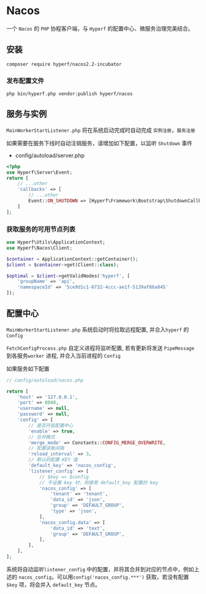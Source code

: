 # Nacos

一个 `Nacos` 的 `PHP` 协程客户端，与 `Hyperf` 的配置中心、微服务治理完美结合。

## 安装

```shell
composer require hyperf/nacos2.2-incubator
```

### 发布配置文件

```shell
php bin/hyperf.php vendor:publish hyperf/nacos
```

## 服务与实例

`MainWorkerStartListener.php` 将在系统启动完成时自动完成 `实例注册`，`服务注册`

如果需要在服务下线时自动注销服务，请增加如下配置，以监听 `Shutdown` 事件

- config/autoload/server.php

```php
<?php
use Hyperf\Server\Event;
return [
    // ...other
    'callbacks' => [
        // ...other
        Event::ON_SHUTDOWN => [Hyperf\Framework\Bootstrap\ShutdownCallback::class, 'onShutdown']
    ]
];
```

### 获取服务的可用节点列表

```php
use Hyperf\Utils\ApplicationContext;
use Hyperf\Nacos\Client;

$container = ApplicationContext::getContainer();
$client = $container->get(Client::class);

$optimal = $client->getValidNodes('hyperf', [
    'groupName' => 'api',
    'namespaceId' => '5ce9d1c1-6732-4ccc-ae1f-5139af86a845'
]);

```

## 配置中心

`MainWorkerStartListener.php` 系统启动时将拉取远程配置, 并合入`hyperf` 的 `Config`

`FetchConfigProcess.php` 自定义进程将监听配置, 若有更新将发送 `PipeMessage` 到各服务`worker` 进程, 并合入当前进程的 `Config`

如果服务如下配置

```php
// config/autoload/nacos.php

return [
    'host' => '127.0.0.1',
    'port' => 8848,
    'username' => null,
    'password' => null,
    'config' => [
        // 是否开启配置中心
        'enable' => true,
        // 合并模式
        'merge_mode' => Constants::CONFIG_MERGE_OVERWRITE,
        // 配置读取间隔
        'reload_interval' => 3,
        // 默认的配置 KEY 值
        'default_key' => 'nacos_config',
        'listener_config' => [
            // $key => $config
            // 不设置 key 时，则使用 default_key 配置的 key
            'nacos_config' => [
                'tenant' => 'tenant',
                'data_id' => 'json',
                'group' => 'DEFAULT_GROUP',
                'type' => 'json',
            ],
            'nacos_config.data' => [
                'data_id' => 'text',
                'group' => 'DEFAULT_GROUP',
            ],
        ],
    ],
];
```

系统将自动监听`listener_config` 中的配置，并将其合并到对应的节点中，例如上述的 `nacos_config`，可以用`config('nacos_config.***')`
获取，若没有配置 `$key` 项，将会并入 `default_key` 节点。
